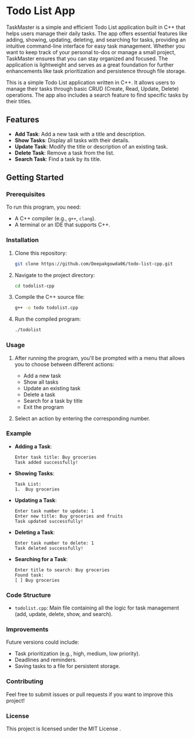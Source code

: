 # Todo List App
TaskMaster is a simple and efficient Todo List application built in C++ that helps users manage their daily tasks. The app offers essential features like adding, showing, updating, deleting, and searching for tasks, providing an intuitive command-line interface for easy task management. Whether you want to keep track of your personal to-dos or manage a small project, TaskMaster ensures that you can stay organized and focused. The application is lightweight and serves as a great foundation for further enhancements like task prioritization and persistence through file storage.


This is a simple Todo List application written in C++. It allows users to manage their tasks through basic CRUD (Create, Read, Update, Delete) operations. The app also includes a search feature to find specific tasks by their titles.

## Features

- **Add Task**: Add a new task with a title and description.
- **Show Tasks**: Display all tasks with their details.
- **Update Task**: Modify the title or description of an existing task.
- **Delete Task**: Remove a task from the list.
- **Search Task**: Find a task by its title.

## Getting Started

### Prerequisites

To run this program, you need:
- A C++ compiler (e.g., `g++`, `clang`).
- A terminal or an IDE that supports C++.

### Installation

1. Clone this repository:
    ```bash
    git clone https://github.com/Deepakgowda06/todo-list-cpp.git
    ```

2. Navigate to the project directory:
    ```bash
    cd todolist-cpp
    ```

3. Compile the C++ source file:
    ```bash
    g++ -o todo todolist.cpp
    ```

4. Run the compiled program:
    ```bash
    ./todolist
    ```

### Usage

1. After running the program, you'll be prompted with a menu that allows you to choose between different actions:  
   - Add a new task
   - Show all tasks
   - Update an existing task
   - Delete a task
   - Search for a task by title
   - Exit the program

2. Select an action by entering the corresponding number.

### Example

- **Adding a Task**:
    ```
    Enter task title: Buy groceries
    Task added successfully!
    ```

- **Showing Tasks**:
    ```
    Task List:
    1.  Buy groceries 
    ```

- **Updating a Task**:
    ```
    Enter task number to update: 1
    Enter new title: Buy groceries and fruits
    Task updated successfully!
    ```

- **Deleting a Task**:
    ```
    Enter task number to delete: 1
    Task deleted successfully!
    ```

- **Searching for a Task**:
    ```
    Enter title to search: Buy groceries
    Found task:
    [ ] Buy groceries 
    ```

### Code Structure

- `todolist.cpp`: Main file containing all the logic for task management (add, update, delete, show, and search).

### Improvements

Future versions could include:
- Task prioritization (e.g., high, medium, low priority).
- Deadlines and reminders.
- Saving tasks to a file for persistent storage.

### Contributing

Feel free to submit issues or pull requests if you want to improve this project!

### License

This project is licensed under the MIT License .

